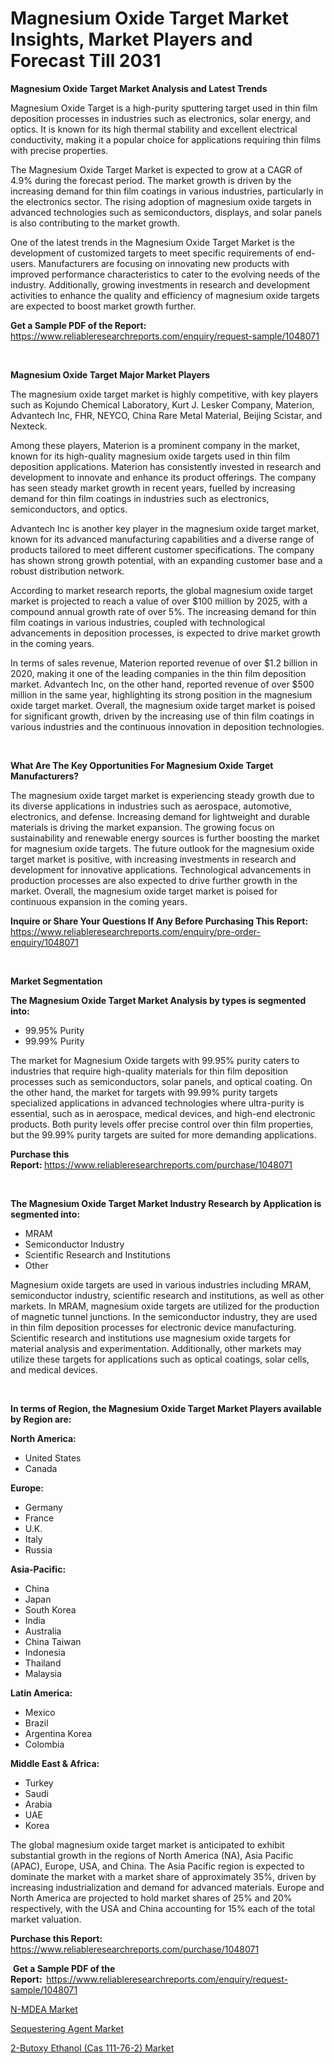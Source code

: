 <p><h1>Magnesium Oxide Target Market Insights, Market Players and Forecast Till 2031</h1></p><p><strong>Magnesium Oxide Target Market Analysis and Latest Trends</strong></p>
<p><p>Magnesium Oxide Target is a high-purity sputtering target used in thin film deposition processes in industries such as electronics, solar energy, and optics. It is known for its high thermal stability and excellent electrical conductivity, making it a popular choice for applications requiring thin films with precise properties.</p><p>The Magnesium Oxide Target Market is expected to grow at a CAGR of 4.9% during the forecast period. The market growth is driven by the increasing demand for thin film coatings in various industries, particularly in the electronics sector. The rising adoption of magnesium oxide targets in advanced technologies such as semiconductors, displays, and solar panels is also contributing to the market growth.</p><p>One of the latest trends in the Magnesium Oxide Target Market is the development of customized targets to meet specific requirements of end-users. Manufacturers are focusing on innovating new products with improved performance characteristics to cater to the evolving needs of the industry. Additionally, growing investments in research and development activities to enhance the quality and efficiency of magnesium oxide targets are expected to boost market growth further.</p></p>
<p><strong>Get a Sample PDF of the Report:&nbsp;</strong> <a href="https://www.reliableresearchreports.com/enquiry/request-sample/1048071">https://www.reliableresearchreports.com/enquiry/request-sample/1048071</a></p>
<p>&nbsp;</p>
<p><strong>Magnesium Oxide Target Major Market Players</strong></p>
<p><p>The magnesium oxide target market is highly competitive, with key players such as Kojundo Chemical Laboratory, Kurt J. Lesker Company, Materion, Advantech Inc, FHR, NEYCO, China Rare Metal Material, Beijing Scistar, and Nexteck. </p><p>Among these players, Materion is a prominent company in the market, known for its high-quality magnesium oxide targets used in thin film deposition applications. Materion has consistently invested in research and development to innovate and enhance its product offerings. The company has seen steady market growth in recent years, fuelled by increasing demand for thin film coatings in industries such as electronics, semiconductors, and optics. </p><p>Advantech Inc is another key player in the magnesium oxide target market, known for its advanced manufacturing capabilities and a diverse range of products tailored to meet different customer specifications. The company has shown strong growth potential, with an expanding customer base and a robust distribution network. </p><p>According to market research reports, the global magnesium oxide target market is projected to reach a value of over $100 million by 2025, with a compound annual growth rate of over 5%. The increasing demand for thin film coatings in various industries, coupled with technological advancements in deposition processes, is expected to drive market growth in the coming years. </p><p>In terms of sales revenue, Materion reported revenue of over $1.2 billion in 2020, making it one of the leading companies in the thin film deposition market. Advantech Inc, on the other hand, reported revenue of over $500 million in the same year, highlighting its strong position in the magnesium oxide target market. Overall, the magnesium oxide target market is poised for significant growth, driven by the increasing use of thin film coatings in various industries and the continuous innovation in deposition technologies.</p></p>
<p>&nbsp;</p>
<p><strong>What Are The Key Opportunities For Magnesium Oxide Target Manufacturers?</strong></p>
<p><p>The magnesium oxide target market is experiencing steady growth due to its diverse applications in industries such as aerospace, automotive, electronics, and defense. Increasing demand for lightweight and durable materials is driving the market expansion. The growing focus on sustainability and renewable energy sources is further boosting the market for magnesium oxide targets. The future outlook for the magnesium oxide target market is positive, with increasing investments in research and development for innovative applications. Technological advancements in production processes are also expected to drive further growth in the market. Overall, the magnesium oxide target market is poised for continuous expansion in the coming years.</p></p>
<p><strong>Inquire or Share Your Questions If Any Before Purchasing This Report:</strong> <a href="https://www.reliableresearchreports.com/enquiry/pre-order-enquiry/1048071">https://www.reliableresearchreports.com/enquiry/pre-order-enquiry/1048071</a></p>
<p>&nbsp;</p>
<p><strong>Market Segmentation</strong></p>
<p><strong>The Magnesium Oxide Target Market Analysis by types is segmented into:</strong></p>
<p><ul><li>99.95% Purity</li><li>99.99% Purity</li></ul></p>
<p><p>The market for Magnesium Oxide targets with 99.95% purity caters to industries that require high-quality materials for thin film deposition processes such as semiconductors, solar panels, and optical coating. On the other hand, the market for targets with 99.99% purity targets specialized applications in advanced technologies where ultra-purity is essential, such as in aerospace, medical devices, and high-end electronic products. Both purity levels offer precise control over thin film properties, but the 99.99% purity targets are suited for more demanding applications.</p></p>
<p><strong>Purchase this Report:&nbsp;</strong><a href="https://www.reliableresearchreports.com/purchase/1048071">https://www.reliableresearchreports.com/purchase/1048071</a></p>
<p>&nbsp;</p>
<p><strong>The Magnesium Oxide Target Market Industry Research by Application is segmented into:</strong></p>
<p><ul><li>MRAM</li><li>Semiconductor Industry</li><li>Scientific Research and Institutions</li><li>Other</li></ul></p>
<p><p>Magnesium oxide targets are used in various industries including MRAM, semiconductor industry, scientific research and institutions, as well as other markets. In MRAM, magnesium oxide targets are utilized for the production of magnetic tunnel junctions. In the semiconductor industry, they are used in thin film deposition processes for electronic device manufacturing. Scientific research and institutions use magnesium oxide targets for material analysis and experimentation. Additionally, other markets may utilize these targets for applications such as optical coatings, solar cells, and medical devices.</p></p>
<p>&nbsp;</p>
<p><strong>In terms of Region, the Magnesium Oxide Target Market Players available by Region are:</strong></p>
<p>
    <p> <strong> North America: </strong>
        <ul>
            <li>United States</li>
            <li>Canada</li>
        </ul>
        </p> 
    <p> <strong> Europe: </strong>
        <ul>
            <li>Germany</li>
            <li>France</li>
            <li>U.K.</li>
            <li>Italy</li>
            <li>Russia</li>
        </ul>
        </p> 
    <p> <strong> Asia-Pacific: </strong>
        <ul>
            <li>China</li>
            <li>Japan</li>
            <li>South Korea</li>
            <li>India</li>
            <li>Australia</li>
            <li>China Taiwan</li>
            <li>Indonesia</li>
            <li>Thailand</li>
            <li>Malaysia</li>
        </ul>
        </p> 
    <p> <strong> Latin America: </strong>
        <ul>
            <li>Mexico</li>
            <li>Brazil</li>
            <li>Argentina Korea</li>
            <li>Colombia</li>
        </ul>
        </p> 
    <p> <strong> Middle East & Africa: </strong>
        <ul>
            <li>Turkey</li>
            <li>Saudi</li>
            <li>Arabia</li>
            <li>UAE</li>
            <li>Korea</li>
        </ul>
    </p>
    </p>
<p><p>The global magnesium oxide target market is anticipated to exhibit substantial growth in the regions of North America (NA), Asia Pacific (APAC), Europe, USA, and China. The Asia Pacific region is expected to dominate the market with a market share of approximately 35%, driven by increasing industrialization and demand for advanced materials. Europe and North America are projected to hold market shares of 25% and 20% respectively, with the USA and China accounting for 15% each of the total market valuation.</p></p>
<p><strong>Purchase this Report: </strong><a href="https://www.reliableresearchreports.com/purchase/1048071">https://www.reliableresearchreports.com/purchase/1048071</a></p>
<p>&nbsp;<strong>Get a Sample PDF of the Report:&nbsp;&nbsp;</strong><a href="https://www.reliableresearchreports.com/enquiry/request-sample/1048071">https://www.reliableresearchreports.com/enquiry/request-sample/1048071</a></p>
<p><strong></strong></p>
<p><p><a href="https://view.publitas.com/reportprime-1/n-mdea-market-research-report-reveals-the-latest-trends-and-opportunities-of-this-market-for-period-from-2023-2030/">N-MDEA Market</a></p><p><a href="https://view.publitas.com/reportprime-1/sequestering-agent-market-size-market-trends-and-growth-outlook-forecasted-for-period-from-2023-to-2030/">Sequestering Agent Market</a></p><p><a href="https://view.publitas.com/reportprime-1/2-butoxy-ethanol-cas-111-76-2-market-size-2023-2030-global-industrial-analysis-key-geographical-regions-market-share-top-key-players-product-types-and-forecast-research-report/">2-Butoxy Ethanol (Cas 111-76-2) Market</a></p></p>